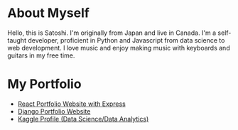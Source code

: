 # About Myself
Hello, this is Satoshi. I'm originally from Japan and live in Canada. I'm a self-taught developer, proficient in Python and Javascript from data science to web development. I love music and enjoy making music with keyboards and guitars in my free time.

# My Portfolio
- [React Portfolio Website with Express](https://satoshi-sh.github.io/portfolio/) 
- [Django Portfolio Website](https://satoshi40.pythonanywhere.com)
- [Kaggle Profile (Data Science/Data Analytics)](https://www.kaggle.com/satoshiss)




<!---
Satoshi-Sh/Satoshi-Sh is a ✨ special ✨ repository because its `README.md` (this file) appears on your GitHub profile.
You can click the Preview link to take a look at your changes.
--->
